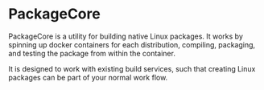 PackageCore
===========

PackageCore is a utility for building native Linux packages. It works by
spinning up docker containers for each distribution, compiling, packaging, and
testing the package from within the container.

It is designed to work with existing build services, such that creating Linux
packages can be part of your normal work flow.
